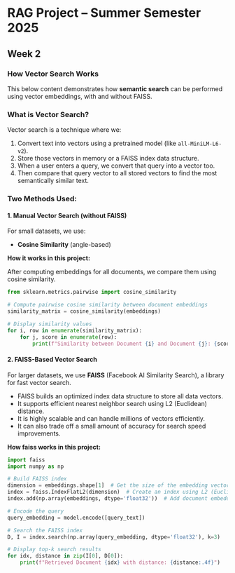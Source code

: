 # RAG Project – Summer Semester 2025

## Week 2

### How Vector Search Works

This below content demonstrates how **semantic search** can be performed using vector embeddings, with and without FAISS.

### What is Vector Search?

Vector search is a technique where we:
1. Convert text into vectors using a pretrained model (like `all-MiniLM-L6-v2`).
2. Store those vectors in memory or a FAISS index data structure.
3. When a user enters a query, we convert that query into a vector too.
4. Then compare that query vector to all stored vectors to find the most semantically similar text.

### Two Methods Used: 

#### 1. Manual Vector Search (without FAISS)
For small datasets, we use:
- **Cosine Similarity** (angle-based)

**How it works in this project:**

After computing embeddings for all documents, we compare them using cosine similarity.

```python
from sklearn.metrics.pairwise import cosine_similarity

# Compute pairwise cosine similarity between document embeddings
similarity_matrix = cosine_similarity(embeddings)

# Display similarity values
for i, row in enumerate(similarity_matrix):
    for j, score in enumerate(row):
        print(f"Similarity between Document {i} and Document {j}: {score:.2f}") 

```

#### 2. FAISS-Based Vector Search

For larger datasets, we use **FAISS** (Facebook AI Similarity Search), a library for fast vector search.

- FAISS builds an optimized index data structure to store all data vectors.
- It supports efficient nearest neighbor search using L2 (Euclidean) distance.
- It is highly scalable and can handle millions of vectors efficiently.
- It can also trade off a small amount of accuracy for search speed improvements.

**How faiss works in this project:**

```python
import faiss
import numpy as np

# Build FAISS index
dimension = embeddings.shape[1]  # Get the size of the embedding vectors
index = faiss.IndexFlatL2(dimension)  # Create an index using L2 (Euclidean) distance
index.add(np.array(embeddings, dtype='float32'))  # Add document embeddings to the index

# Encode the query
query_embedding = model.encode([query_text])

# Search the FAISS index
D, I = index.search(np.array(query_embedding, dtype='float32'), k=3)

# Display top-k search results
for idx, distance in zip(I[0], D[0]):
    print(f"Retrieved Document {idx} with distance: {distance:.4f}")

```

